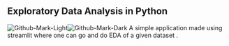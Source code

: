 ## Exploratory Data Analysis in Python
![Github-Mark-Light](https://socialify.git.ci/Cyber-Machine/EDA-Streamlit/image?description=1&font=Inter&language=1&name=1&owner=1&pattern=Overlapping%20Hexagons&theme=Light#gh-light-mode-only)![Github-Mark-Dark](https://socialify.git.ci/Cyber-Machine/EDA-Streamlit/image?description=1&font=Inter&language=1&name=1&owner=1&pattern=Overlapping%20Hexagons&theme=Dark#gh-dark-mode-only)
A simple application made using streamlit where one can go and do EDA of a given dataset .
